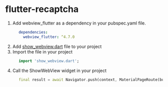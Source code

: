 # flutter-recaptcha

1. Add webview_flutter as a dependency in your pubspec.yaml file.
```yaml
      dependencies:
        webview_flutter: ^4.7.0
```
2. Add [show_webview.dart](https://github.com/Grow90/flutter-recaptcha/blob/main/lib/show_webview.dart) file to your project
3. Import the file in your project
```dart
      import 'show_webview.dart';
```
4. Call the ShowWebView widget in your project
```dart
      final result = await Navigator.push(context, MaterialPageRoute(builder: (_) => ShowWebView(action: "auth",site_id: "6LcAz6spAAAAAPWH2p-2_8PMTq3K8VVJ3Sj7NPhz",)));
```

